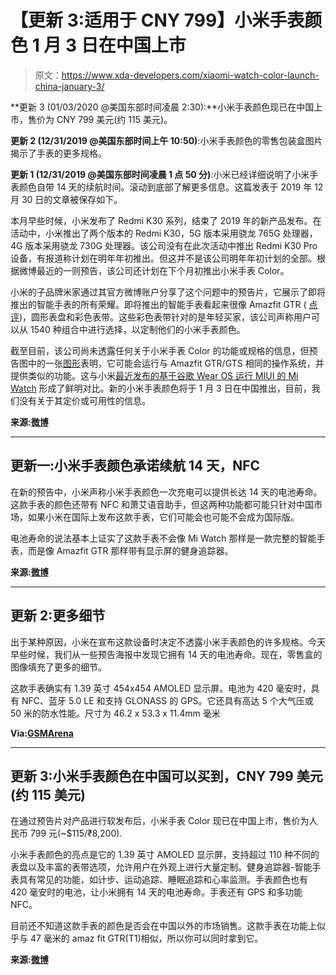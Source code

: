 # 【更新 3:适用于 CNY 799】小米手表颜色 1 月 3 日在中国上市

> 原文：<https://www.xda-developers.com/xiaomi-watch-color-launch-china-january-3/>

**更新 3 (01/03/2020 @美国东部时间凌晨 2:30):**小米手表颜色现已在中国上市，售价为 CNY 799 美元(约 115 美元)。

**更新 2 (12/31/2019 @美国东部时间上午 10:50)**:小米手表颜色的零售包装盒图片揭示了手表的更多规格。

**更新 1 (12/31/2019 @美国东部时间凌晨 1 点 50 分)**:小米已经详细说明了小米手表颜色自带 14 天的续航时间。滚动到底部了解更多信息。这篇发表于 2019 年 12 月 30 日的文章被保存如下。

本月早些时候，小米发布了 Redmi K30 系列，结束了 2019 年的新产品发布。在活动中，小米推出了两个版本的 Redmi K30，5G 版本采用骁龙 765G 处理器，4G 版本采用骁龙 730G 处理器。该公司没有在此次活动中推出 Redmi K30 Pro 设备，有报道称计划在明年年初推出。但这并不是该公司明年年初计划的全部。根据微博最近的一则预告，该公司还计划在下个月初推出小米手表 Color。

小米的子品牌米家通过其官方微博账户分享了这个问题中的预告片，它展示了即将推出的智能手表的所有荣耀。即将推出的智能手表看起来很像 Amazfit GTR ( [点评](https://www.xda-developers.com/huami-amazfit-gtr-review-affordable-smart-watch/))，圆形表盘和彩色表带。这些彩色表带针对的是年轻买家，该公司声称用户可以从 1540 种组合中进行选择，以定制他们的小米手表颜色。

截至目前，该公司尚未透露任何关于小米手表 Color 的功能或规格的信息，但预告图中的一张[图形](http://n.miaopai.com/media/7LA77McIfUvnffyHpWqZFHEOXtn6HZZO)表明，它可能会运行与 Amazfit GTR/GTS 相同的操作系统，并提供类似的功能。这与小米[最近发布的基于谷歌 Wear OS 运行 MIUI 的 Mi Watch](https://www.xda-developers.com/xiaomi-mi-watch-miui-google-wearos/) 形成了鲜明对比。新的小米手表颜色将于 1 月 3 日在中国推出，目前，我们没有关于其定价或可用性的信息。

**来源:[微博](https://www.weibo.com/5836533026/In8oZpaaZ?from=page_1006065836533026_profile&wvr=6&mod=weibotime&type=comment#_rnd1577691546519)**

* * *

## 更新一:小米手表颜色承诺续航 14 天，NFC

在新的预告中，小米声称小米手表颜色一次充电可以提供长达 14 天的电池寿命。这款手表的颜色还带有 NFC 和萧艾语音助手，但这两种功能都可能只针对中国市场，如果小米在国际上发布这款手表，它们可能会也可能不会成为国际版。

电池寿命的说法基本上证实了这款手表不会像 Mi Watch 那样是一款完整的智能手表，而是像 Amazfit GTR 那样带有显示屏的健身追踪器。

**来源:[微博](https://www.weibo.com/5836533026/InidXn0kj?from=page_1006065836533026_profile&wvr=6&mod=weibotime)**

* * *

## 更新 2:更多细节

出于某种原因，小米在宣布这款设备时决定不透露小米手表颜色的许多规格。今天早些时候，我们从一些预告海报中发现它拥有 14 天的电池寿命。现在，零售盒的图像填充了更多的细节。

这款手表确实有 1.39 英寸 454x454 AMOLED 显示屏。电池为 420 毫安时，具有 NFC、蓝牙 5.0 LE 和支持 GLONASS 的 GPS。它还具有高达 5 个大气压或 50 米的防水性能。尺寸为 46.2 x 53.3 x 11.4mm 毫米

**Via:[GSMArena](https://www.gsmarena.com/heres_the_retail_box_of_the_xiaomi_watch_color_specs_in_tow-news-40795.php)**

* * *

## 更新 3:小米手表颜色在中国可以买到，CNY 799 美元(约 115 美元)

在通过预告片对产品进行软发布后，小米手表 Color 现已在中国上市，售价为人民币 799 元(~$115/₹8,200).

小米手表颜色的亮点是它的 1.39 英寸 AMOLED 显示屏，支持超过 110 种不同的表盘以及丰富的表带选项，允许用户在外观上进行大量定制。健身追踪器-智能手表具有常见的功能，如计步、运动追踪、睡眠追踪和心率监测。手表颜色也有 420 毫安时的电池，让小米拥有 14 天的电池寿命。手表还有 GPS 和多功能 NFC。

目前还不知道这款手表的颜色是否会在中国以外的市场销售。这款手表在功能上似乎与 47 毫米的 amaz fit GTR(T1)相似，所以你可以同时拿到它。

**来源:[微博](https://www.weibo.com/5836533026/InK6K4wpn?from=page_1006065836533026_profile&wvr=6&mod=weibotime)**